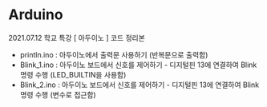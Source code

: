 # Arduino
2021.07.12 학교 특강 [ 아두이노 ] 코드 정리본

* println.ino : 아두이노에서 출력문 사용하기 (반복문으로 출력함)
* Blink_1.ino : 아두이노 보드에서 신호를 제어하기 - 디지털핀 13에 연결하여 Blink 명령 수행 (LED_BUILTIN을 사용함)
* Blink_2.ino : 아두이노 보드에서 신호를 제어하기 - 디지털핀 13에 연결하여 Blink 명령 수행 (변수로 접근함)
